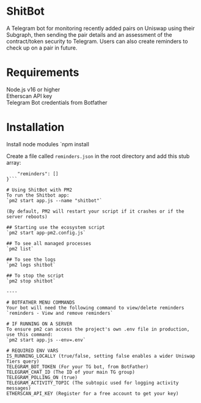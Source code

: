 # ShitBot
A Telegram bot for monitoring recently added pairs on Uniswap using their Subgraph, then sending the pair details and an assessment of the contract/token security to Telegram. Users can also create reminders to check up on a pair in future.

# Requirements
Node.js v16 or higher  
Etherscan API key  
Telegram Bot credentials from Botfather

# Installation
Install node modules
`npm install

Create a file called `reminders.json` in the root directory and add this stub array:
```{
    "reminders": []
}```

# Using ShitBot with PM2
To run the Shitbot app:
`pm2 start app.js --name "shitbot"`

(By default, PM2 will restart your script if it crashes or if the server reboots)

## Starting use the ecosystem script
`pm2 start app-pm2.config.js`

## To see all managed processes
`pm2 list`

## To see the logs
`pm2 logs shitbot`

## To stop the script
`pm2 stop shitbot`

----

# BOTFATHER MENU COMMANDS
Your bot will need the following command to view/delete reminders
`reminders - View and remove reminders`

# IF RUNNING ON A SERVER
To ensure pm2 can access the project's own .env file in production, use this command:
`pm2 start app.js --env=.env`

# REQUIRED ENV VARS
IS_RUNNING_LOCALLY (true/false, setting false enables a wider Uniswap Tiers query)  
TELEGRAM_BOT_TOKEN (For your TG bot, from BotFather)  
TELEGRAM_CHAT_ID (The ID of your main TG group)  
TELEGRAM_POLLING_ON (true)  
TELEGRAM_ACTIVITY_TOPIC (The subtopic used for logging activity messages)  
ETHERSCAN_API_KEY (Register for a free account to get your key)  